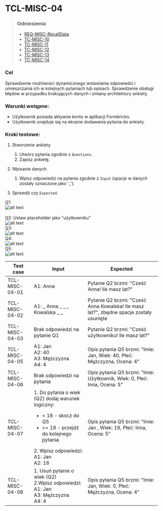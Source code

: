 # TCL-MISC-04

> ### Odniesienia
> - [REQ-MISC-RecallData](../../../requirements.md#req-misc-RecallData)
> - [TC-MISC-10](../../high-level/misc.md#tc-misc-10)
> - [TC-MISC-11](../../high-level/misc.md#tc-misc-11)
> - [TC-MISC-12](../../high-level/misc.md#tc-misc-12)
> - [TC-MISC-13](../../high-level/misc.md#tc-misc-13)
> - [TC-MISC-14](../../high-level/misc.md#tc-misc-14)


### Cel
Sprawdzenie możliwości dynamicznego wstawiania odpowiedzi i umieszczania ich w kolejnych pytaniach lub opisach. Sprawdzenie obsługi błędów w przypadku brakujących danych i zmiany architektury ankiety.


### Warunki wstępne:
- Użytkownik posiada aktywne konto w aplikacji Formbricks.  
- Użytkownik znajduje się na ekranie dodawania pytania do ankiety.

### Kroki testowe:
  1. Stworzenie ankiety
       1. Utwórz pytania zgodnie z `Questions`.
       2. Zapisz ankietę.

  2. Wpisanie danych
       1. Wpisz odpowiedzi na pytania zgodnie z `Input` (spacje w danych zostały oznaczone jako '_').

  3. Sprawdź czy `Expected`.
    


Q1: <br>![alt text](/docs/test-cases/low-level/misc/visuals/image-11.png) <br>  
Q2: Ustaw placeholder jako "użytkowniku"
<br>![alt text](/docs/test-cases/low-level/misc/visuals/image-12.png)<br>
Q3: <br>![alt text](/docs/test-cases/low-level/misc/visuals/image-13.png)<br>
Q4: <br>![alt text](/docs/test-cases/low-level/misc/visuals/image-14.png)<br>
Q5: <br>![alt text](/docs/test-cases/low-level/misc/visuals/image-15.png)<br>

| Test case | Input       | Expected |
| ---       | ------      |    ---   |
TCL-MISC-04-01 | A1: Anna | Pytanie Q2 brzmi: "Cześć Anna! Ile masz lat?" |
TCL-MISC-04-02 | A1: _ Anna _ _ _ Kowalska _ _ | Pytanie Q2 brzmi: "Cześć Anna Kowalska! Ile masz lat?", zbędne spacje zostały usunięte |
TCL-MISC-04-03 | Brak odpowiedzi na pytanie Q1  | Pytanie Q2 brzmi: "Cześć użytkowniku! Ile masz lat?" |
TCL-MISC-04-05 | A1: Jan<br>A2: 40<br>A3: Mężczyzna<br>A4: 4 | Opis pytania Q5 brzmi: "Imie: Jan, Wiek: 40, Płeć: Mężczyzna, Ocena: 4" |
TCL-MISC-04-06 | Brak odpowiedzi na pytania  | Opis pytania Q5 brzmi: "Imie: Użytkownik, Wiek: 0, Płeć: Inna, Ocena: 5" |
TCL-MISC-04-07 | 1. Do pytania o wiek (Q2) dodaj warunek logiczny: <ul><li> < 18 - skocz do Q5 </li><li> >= 18 -  przejdź do kolejnego pytania </li></ul> 2. Wpisz odpowiedzi: <br>A1: Jan <br>A2: 16 | Opis pytania Q5 brzmi: "Imie: Jan , Wiek: 16, Płeć: Inna, Ocena: 5" |
TCL-MISC-04-08 | 1. Usuń pytanie o wiek (Q2) <br> 2.Wpisz odpowiedzi: <br>A1: Jan<br>A3: Mężczyzna<br>A4: 4| Opis pytania Q5 brzmi: "Imie: Jan, Wiek: 0, Płeć: Mężczyzna, Ocena: 4" |

